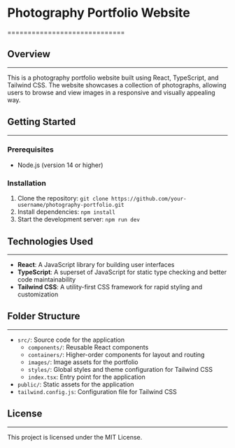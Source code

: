 # Photography Portfolio Website
=============================

## Overview
-----------

This is a photography portfolio website built using React, TypeScript, and Tailwind CSS. The website showcases a collection of photographs, allowing users to browse and view images in a responsive and visually appealing way.

## Getting Started
---------------

### Prerequisites

* Node.js (version 14 or higher)

### Installation

1. Clone the repository: `git clone https://github.com/your-username/photography-portfolio.git`
2. Install dependencies: `npm install`
3. Start the development server: `npm run dev`

## Technologies Used
--------------------

* **React**: A JavaScript library for building user interfaces
* **TypeScript**: A superset of JavaScript for static type checking and better code maintainability
* **Tailwind CSS**: A utility-first CSS framework for rapid styling and customization

## Folder Structure
-------------------

* `src/`: Source code for the application
	+ `components/`: Reusable React components
	+ `containers/`: Higher-order components for layout and routing
	+ `images/`: Image assets for the portfolio
	+ `styles/`: Global styles and theme configuration for Tailwind CSS
	+ `index.tsx`: Entry point for the application
* `public/`: Static assets for the application
* `tailwind.config.js`: Configuration file for Tailwind CSS

## License
---------

This project is licensed under the MIT License.
